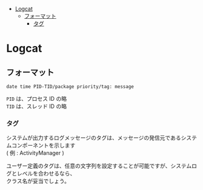 <!-- TOC START min:1 max:3 link:true asterisk:false update:true -->
- [Logcat](#logcat)
  - [フォーマット](#フォーマット)
    - [タグ](#タグ)
<!-- TOC END -->


# Logcat

## フォーマット

```
date time PID-TID/package priority/tag: message
```

`PID` は、プロセス ID の略  
`TID` は、スレッド ID の略


### タグ

システムが出力するログメッセージのタグは、メッセージの発信元であるシステムコンポーネントを示します  
( 例 : ActivityManager )

ユーザー定義のタグは、任意の文字列を設定することが可能ですが、システムログとレベルを合わせるなら、  
クラス名が妥当でしょう。

